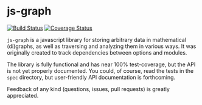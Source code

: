 js-graph
========
[![Build Status](http://img.shields.io/travis/mhelvens/js-graph.svg)](https://travis-ci.org/mhelvens/js-graph)
[![Coverage Status](http://img.shields.io/coveralls/mhelvens/js-graph.svg)](https://coveralls.io/r/mhelvens/js-graph?branch=master)

`js-graph` is a javascript library for storing arbitrary data in mathematical (di)graphs,
as well as traversing and analyzing them in various ways. It was originally created to
track dependencies between options and modules.

The library is fully functional and has near 100% test-coverage, but the API is not yet
properly documented. You could, of course, read the tests in the `spec` directory, but
user-friendly API documentation is forthcoming.

Feedback of any kind (questions, issues, pull requests) is greatly appreciated.
